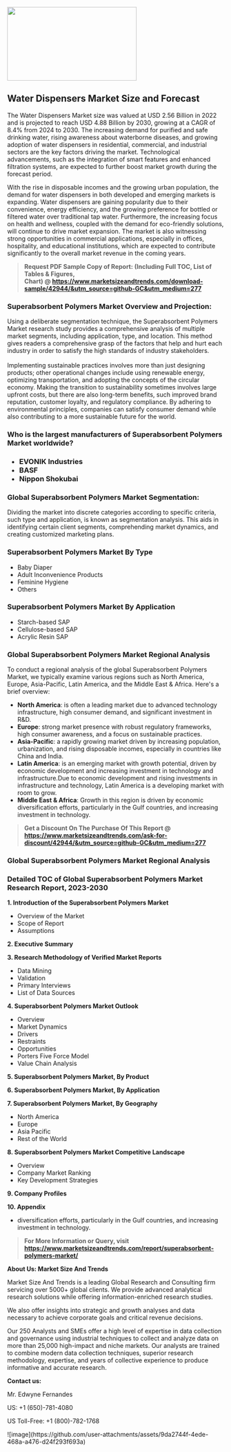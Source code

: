 <p><img class="alignnone size-medium wp-image-20088" src="https://ffe5etoiles.com/wp-content/uploads/2024/12/MST1-300x171.png" alt="" width="300" height="171" /></p><h2>Water Dispensers Market Size and Forecast</h2><p>The Water Dispensers Market size was valued at USD 2.56 Billion in 2022 and is projected to reach USD 4.88 Billion by 2030, growing at a CAGR of 8.4% from 2024 to 2030. The increasing demand for purified and safe drinking water, rising awareness about waterborne diseases, and growing adoption of water dispensers in residential, commercial, and industrial sectors are the key factors driving the market. Technological advancements, such as the integration of smart features and enhanced filtration systems, are expected to further boost market growth during the forecast period.</p><p>With the rise in disposable incomes and the growing urban population, the demand for water dispensers in both developed and emerging markets is expanding. Water dispensers are gaining popularity due to their convenience, energy efficiency, and the growing preference for bottled or filtered water over traditional tap water. Furthermore, the increasing focus on health and wellness, coupled with the demand for eco-friendly solutions, will continue to drive market expansion. The market is also witnessing strong opportunities in commercial applications, especially in offices, hospitality, and educational institutions, which are expected to contribute significantly to the overall market revenue in the coming years.</p></p><blockquote id="" class=""><strong>Request PDF Sample Copy of Report: (Including Full TOC, List of Tables &amp; Figures, Chart)&nbsp;@&nbsp;<strong><a href="https://www.marketsizeandtrends.com/download-sample/42944/&utm_source=github-GC&utm_medium=277" target="_blank">https://www.marketsizeandtrends.com/download-sample/42944/&utm_source=github-GC&utm_medium=277</a></strong></strong></blockquote><h3 id="" class="">Superabsorbent Polymers Market&nbsp;Overview and Projection:</h3><p id="" class="">Using a deliberate segmentation technique, the Superabsorbent Polymers Market research study provides a comprehensive analysis of multiple market segments, including application, type, and location. This method gives readers a comprehensive grasp of the factors that help and hurt each industry in order to satisfy the high standards of industry stakeholders. <br /> <br />Implementing sustainable practices involves more than just designing products; other operational changes include using renewable energy, optimizing transportation, and adopting the concepts of the circular economy. Making the transition to sustainability sometimes involves large upfront costs, but there are also long-term benefits, such improved brand reputation, customer loyalty, and regulatory compliance. By adhering to environmental principles, companies can satisfy consumer demand while also contributing to a more sustainable future for the world.</p><h3 id="" class="">Who is the largest manufacturers of&nbsp;Superabsorbent Polymers Market worldwide?</h3><h3 class=""><p><ul><li>EVONIK Industries </li><li> BASF </li><li> Nippon Shokubai</li></ul></p></h3><h3 id="" class="">Global&nbsp;Superabsorbent Polymers Market Segmentation:</h3><p id="" class="">Dividing the market into discrete categories according to specific criteria, such type and application, is known as segmentation analysis. This aids in identifying certain client segments, comprehending market dynamics, and creating customized marketing plans.</p><h3 id="" class="">Superabsorbent Polymers Market&nbsp;By Type</h3><p><p><ul><li>Baby Diaper</li><li> Adult Inconvenience Products</li><li> Feminine Hygiene</li><li> Others</p></li></ul></p></p><h3 id="" class="">Superabsorbent Polymers Market&nbsp;By Application</h3><p class=""><p><ul><li>Starch-based SAP</li><li> Cellulose-based SAP</li><li> Acrylic Resin SAP</li></ul></p></p><h3 id="" class="">Global Superabsorbent Polymers Market Regional Analysis</h3><p id="" class="">To conduct a regional analysis of the global Superabsorbent Polymers Market, we typically examine various regions such as North America, Europe, Asia-Pacific, Latin America, and the Middle East &amp; Africa. Here's a brief overview:</p><ul><li><strong>North America</strong>: is often a leading market due to advanced technology infrastructure, high consumer demand, and significant investment in R&amp;D.</li><li><strong>Europe</strong>: strong market presence with robust regulatory frameworks, high consumer awareness, and a focus on sustainable practices.</li><li><strong>Asia-Pacific</strong>: a rapidly growing market driven by increasing population, urbanization, and rising disposable incomes, especially in countries like China and India.</li><li><strong>Latin America</strong>: is an emerging market with growth potential, driven by economic development and increasing investment in technology and infrastructure.Due to economic development and rising investments in infrastructure and technology, Latin America is a developing market with room to grow.</li><li><strong>Middle East &amp; Africa</strong>: Growth in this region is driven by economic diversification efforts, particularly in the Gulf countries, and increasing investment in technology.</li></ul><blockquote id="" class=""><strong>Get a Discount On The Purchase Of This Report @ <strong><a href="https://www.marketsizeandtrends.com/ask-for-discount/42944/&utm_source=github-GC&utm_medium=277" target="_blank">https://www.marketsizeandtrends.com/ask-for-discount/42944/&utm_source=github-GC&utm_medium=277</a></strong></strong></blockquote><h3 id="" class="">Global Superabsorbent Polymers Market Regional Analysis</h3><h3 id="" class="">Detailed TOC of Global Superabsorbent Polymers Market Research Report, 2023-2030</h3><p id="" class=""><strong>1. Introduction of the Superabsorbent Polymers Market</strong></p><ul><li>Overview of the Market</li><li>Scope of Report</li><li>Assumptions</li></ul><p id="" class=""><strong>2. Executive Summary</strong></p><p id="" class=""><strong>3. Research Methodology of Verified Market Reports</strong></p><ul><li>Data Mining</li><li>Validation</li><li>Primary Interviews</li><li>List of Data Sources</li></ul><p id="" class=""><strong>4. Superabsorbent Polymers Market Outlook</strong></p><ul><li>Overview</li><li>Market Dynamics</li><li>Drivers</li><li>Restraints</li><li>Opportunities</li><li>Porters Five Force Model</li><li>Value Chain Analysis</li></ul><p id="" class=""><strong>5. Superabsorbent Polymers Market, By Product</strong></p><p id="" class=""><strong>6. Superabsorbent Polymers Market, By Application</strong></p><p id="" class=""><strong>7. Superabsorbent Polymers Market, By Geography</strong></p><ul><li>North America</li><li>Europe</li><li>Asia Pacific</li><li>Rest of the World</li></ul><p id="" class=""><strong>8. Superabsorbent Polymers Market Competitive Landscape</strong></p><ul><li>Overview</li><li>Company Market Ranking</li><li>Key Development Strategies</li></ul><p id="" class=""><strong>9. Company Profiles</strong></p><p id="" class=""><strong>10. Appendix</strong></p><ul><li>diversification efforts, particularly in the Gulf countries, and increasing investment in technology.</li></ul><blockquote id="" class=""><strong>For More Information or Query, visit <strong><strong><a href="https://www.marketsizeandtrends.com/report/superabsorbent-polymers-market/" target="_blank">https://www.marketsizeandtrends.com/report/superabsorbent-polymers-market/</a></strong></strong></strong></blockquote><p id="" class=""><strong>About Us: Market Size And Trends</strong></p><p id="" class="">Market Size And Trends is a leading Global Research and Consulting firm servicing over 5000+ global clients. We provide advanced analytical research solutions while offering information-enriched research studies.</p><p id="" class="">We also offer insights into strategic and growth analyses and data necessary to achieve corporate goals and critical revenue decisions.</p><p id="" class="">Our 250 Analysts and SMEs offer a high level of expertise in data collection and governance using industrial techniques to collect and analyze data on more than 25,000 high-impact and niche markets. Our analysts are trained to combine modern data collection techniques, superior research methodology, expertise, and years of collective experience to produce informative and accurate research.</p><p id="" class=""><strong>Contact us:</strong></p><p id="" class="">Mr. Edwyne Fernandes</p><p id="" class="">US: +1 (650)-781-4080</p><p id="" class="">US Toll-Free: +1 (800)-782-1768</p>
![image](https://github.com/user-attachments/assets/9da2744f-4ede-468a-a476-d24f293f693a)
